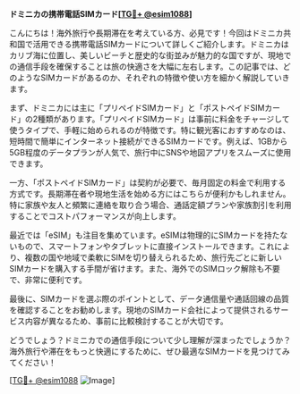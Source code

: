 **ドミニカの携帯電話SIMカード[[TG💪+ @esim1088](https://t.me/s/esim1088)]**

こんにちは！海外旅行や長期滞在を考えている方、必見です！今回はドミニカ共和国で活用できる携帯電話SIMカードについて詳しくご紹介します。ドミニカはカリブ海に位置し、美しいビーチと歴史的な街並みが魅力的な国ですが、現地での通信手段を確保することは旅の快適さを大幅に左右します。この記事では、どのようなSIMカードがあるのか、それぞれの特徴や使い方を細かく解説していきます。

まず、ドミニカには主に「プリペイドSIMカード」と「ポストペイドSIMカード」の2種類があります。「プリペイドSIMカード」は事前に料金をチャージして使うタイプで、手軽に始められるのが特徴です。特に観光客におすすめなのは、短時間で簡単にインターネット接続ができるSIMカードです。例えば、1GBから5GB程度のデータプランが人気で、旅行中にSNSや地図アプリをスムーズに使用できます。

一方、「ポストペイドSIMカード」は契約が必要で、毎月固定の料金で利用する方式です。長期滞在者や現地生活を始める方にはこちらが便利かもしれません。特に家族や友人と頻繁に連絡を取り合う場合、通話定額プランや家族割引を利用することでコストパフォーマンスが向上します。

最近では「eSIM」も注目を集めています。eSIMは物理的にSIMカードを持たないもので、スマートフォンやタブレットに直接インストールできます。これにより、複数の国や地域で柔軟にSIMを切り替えられるため、旅行先ごとに新しいSIMカードを購入する手間が省けます。また、海外でのSIMロック解除も不要で、非常に便利です。

最後に、SIMカードを選ぶ際のポイントとして、データ通信量や通話回線の品質を確認することをお勧めします。現地のSIMカード会社によって提供されるサービス内容が異なるため、事前に比較検討することが大切です。

どうでしょう？ドミニカでの通信手段について少し理解が深まったでしょうか？海外旅行や滞在をもっと快適にするために、ぜひ最適なSIMカードを見つけてみてください！

[[TG💪+ @esim1088](https://t.me/s/esim1088) ![Image](https://i.postimg.cc/Y0z9fWf4/image.png)]
